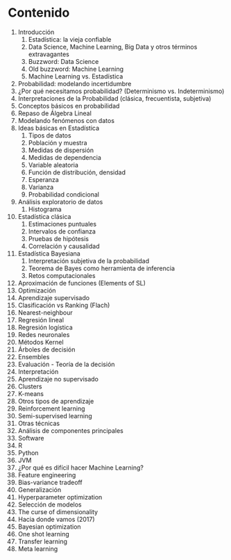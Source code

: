 # Contenido

1. Introducción
   1. Estadística: la vieja confiable
   2. Data Science, Machine Learning, Big Data y otros términos extravagantes
   3. Buzzword: Data Science
   4. Old buzzword: Machine Learning
   5. Machine Learning vs. Estadística
2. Probabilidad: modelando incertidumbre
3. ¿Por qué necesitamos probabilidad? (Determinismo vs. Indeterminismo)
4. Interpretaciones de la Probabilidad (clásica, frecuentista, subjetiva)
5. Conceptos básicos en probabilidad
6. Repaso de Álgebra Lineal
7. Modelando fenómenos con datos
8. Ideas básicas en Estadística
     1. Tipos de datos
     2. Población y muestra
     3. Medidas de dispersión
     4. Medidas de dependencia
     5. Variable aleatoria
     6. Función de distribución, densidad
     7. Esperanza
     8. Varianza
     9. Probabilidad condicional
9. Análisis exploratorio de datos
     1. Histograma
10. Estadística clásica
    1. Estimaciones puntuales
    2. Intervalos de confianza
    3. Pruebas de hipótesis
    4. Correlación y causalidad
11. Estadística Bayesiana
     1. Interpretación subjetiva de la probabilidad
     2. Teorema de Bayes como herramienta de inferencia
     3. Retos computacionales
12. Aproximación de funciones (Elements of SL)
13. Optimización
14. Aprendizaje supervisado
15. Clasificación vs Ranking (Flach)
16. Nearest-neighbour
17. Regresión lineal
18. Regresión logística
19. Redes neuronales
20. Métodos Kernel
21. Árboles de decisión
22. Ensembles
23. Evaluación - Teoría de la decisión
24. Interpretación
25. Aprendizaje no supervisado
26. Clusters
27. K-means
28. Otros tipos de aprendizaje
29. Reinforcement learning
30. Semi-supervised learning
31. Otras técnicas
32. Análisis de componentes principales
33. Software
34. R
35. Python
36. JVM
37. ¿Por qué es difícil hacer Machine Learning?
   1. Feature engineering
   2. Bias-variance tradeoff
   3. Generalización
   4. Hyperparameter optimization
   5. Selección de modelos
   6. The curse of dimensionality
38. Hacia donde vamos (2017)
   1. Bayesian optimization
   2. One shot learning
   3. Transfer learning
   4. Meta learning